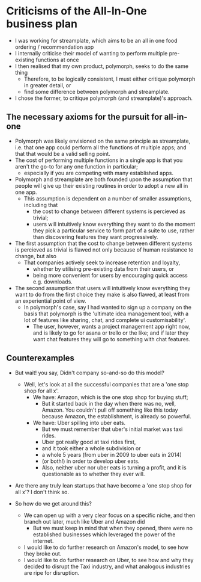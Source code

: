 # Criticisms of the All-In-One business plan
- I was working for streamplate, which aims to be an all in one food ordering / recommendation app
- I internally criticise their model of wanting to perform multiple pre-existing functions at once
- I then realised that my own product, polymorph, seeks to do the same thing
    - Therefore, to be logically consistent, I must either critique polymorph in greater detail, or 
    - find some difference between polymorph and streamplate.
- I chose the former, to critique polymorph (and streamplate)'s approach.

## The necessary axioms for the pursuit for all-in-one
- Polymorph was likely envisioned on the same principle as streamplate, i.e. that one app could perform all the functions of multiple apps; and that that would be a valid selling point.
- The cost of performing multiple functions in a single app is that you aren't the go-to for any one function in particular;
    - especially if you are competing with many established apps. 
- Polymorph and streamplate are both founded upon the assumption that people will give up their existing routines in order to adopt a new all in one app.
    - This assumption is dependent on a number of smaller assumptions, including that
        - the cost to change between different systems is percieved as trivial;
        - users will intuitively know everything they want to do the moment they pick a particular service to form part of a suite to use, rather than discovering features they want progressively.
- The first assumption that the cost to change between different systems is percieved as trivial is flawed not only because of human resistance to change, but also
    - That companies actively seek to increase retention and loyalty, 
        - whether by utilising pre-existing data from their users, or 
        - being more convenient for users by encouraging quick access e.g. downloads.
- The second assumption that users will intuitively know everything they want to do from the first choice they make is also flawed, at least from an experiential point of view.
    - In polymorph's case, say I had wanted to sign up a company on the basis that polymorph is the 'ultimate idea management tool, with a lot of features like sharing, chat, and complete ui customisability'. 
        - The user, however, wants a project management app right now, and is likely to go for asana or trello or the like; and if later they want chat features they will go to something with chat features.

## Counterexamples
- But wait! you say, Didn't company so-and-so do this model?
    - Well, let's look at all the successful companies that are a 'one stop shop for all x'. 
        - We have: Amazon, which is the one stop shop for buying stuff;
            - But it started back in the day when there was no, well, Amazon. You couldn't pull off something like this today because Amazon, the establishment, is already so powerful.
        - We have: Uber spilling into uber eats.
            - But we must remember that uber's initial market was taxi rides. 
            - Uber got really good at taxi rides first, 
            - and it took either a whole subdivision or 
            - a whole 5 years (from uber in 2009 to uber eats in 2014)
            - (or both!) in order to develop uber eats.
            - Also, neither uber nor uber eats is turning a profit, and it is questionable as to whether they ever will.
- Are there any truly lean startups that have become a 'one stop shop for all x'? I don't think so.

- So how do we get around this?
    - We can open up with a very clear focus on a specific niche, and then branch out later, much like Uber and Amazon did 
        - But we must keep in mind that when they opened, there were no established businesses which leveraged the power of the internet.
    - I would like to do further research on Amazon's model, to see how they broke out.
    - I would like to do further research on Uber, to see how and why they decided to disrupt the Taxi industry, and what analogous industries are ripe for disruption.
